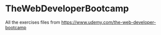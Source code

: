 # TheWebDeveloperBootcamp
All the exercises files from https://www.udemy.com/the-web-developer-bootcamp
